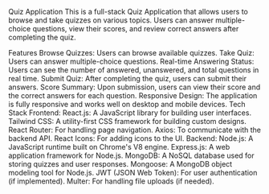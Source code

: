 Quiz Application
This is a full-stack Quiz Application that allows users to browse and take quizzes on various topics. Users can answer multiple-choice questions, view their scores, and review correct answers after completing the quiz.

Features
Browse Quizzes: Users can browse available quizzes.
Take Quiz: Users can answer multiple-choice questions.
Real-time Answering Status: Users can see the number of answered, unanswered, and total questions in real time.
Submit Quiz: After completing the quiz, users can submit their answers.
Score Summary: Upon submission, users can view their score and the correct answers for each question.
Responsive Design: The application is fully responsive and works well on desktop and mobile devices.
Tech Stack
Frontend:
React.js: A JavaScript library for building user interfaces.
Tailwind CSS: A utility-first CSS framework for building custom designs.
React Router: For handling page navigation.
Axios: To communicate with the backend API.
React Icons: For adding icons to the UI.
Backend:
Node.js: A JavaScript runtime built on Chrome's V8 engine.
Express.js: A web application framework for Node.js.
MongoDB: A NoSQL database used for storing quizzes and user responses.
Mongoose: A MongoDB object modeling tool for Node.js.
JWT (JSON Web Token): For user authentication (if implemented).
Multer: For handling file uploads (if needed).
